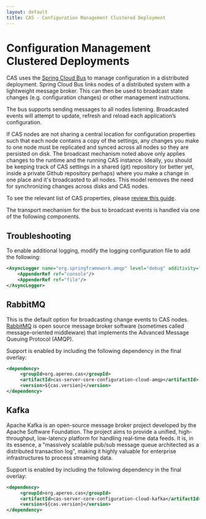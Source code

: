 ```yaml
---
layout: default
title: CAS - Configuration Management Clustered Deployment
---
```


# Configuration Management Clustered Deployments

CAS uses the [Spring Cloud Bus](http://cloud.spring.io/spring-cloud-static/spring-cloud.html) 
to manage configuration in a distributed deployment. Spring Cloud Bus links nodes of a 
distributed system with a lightweight message broker. This can then be used to broadcast state 
changes (e.g. configuration changes) or other management instructions.

The bus supports sending messages to all nodes listening.
Broadcasted events will attempt to update, refresh and 
reload each application’s configuration.

If CAS nodes are not sharing a central location for configuration properties such that each 
node contains a copy of the settings, any changes you make to one node must be replicated and 
synced across all nodes so they are persisted on disk. The broadcast mechanism noted above only 
applies changes to the runtime and the running CAS instance. Ideally, you should be keeping track 
of CAS settings in a shared (git) repository (or better yet, inside a private Github repository perhaps) 
where you make a change in one place and it's broadcasted to all nodes. This model removes the need for 
synchronizing changes across disks and CAS nodes.  

To see the relevant list of CAS properties, please [review this guide](Configuration-Properties.html).

The transport mechanism for the bus to broadcast events is handled via one of the following components.

## Troubleshooting

To enable additional logging, modify the logging configuration file to add the following:

```xml
<AsyncLogger name="org.springframework.amqp" level="debug" additivity="false">
    <AppenderRef ref="console"/>
    <AppenderRef ref="file"/>
</AsyncLogger>
```

## RabbitMQ

This is the default option for broadcasting change events to CAS nodes. 
[RabbitMQ](https://www.rabbitmq.com/) is open source message broker 
software (sometimes called message-oriented middleware) that implements 
the Advanced Message Queuing Protocol (AMQP).

Support is enabled by including the following dependency in the final overlay:

```xml
<dependency>
     <groupId>org.apereo.cas</groupId>
     <artifactId>cas-server-core-configuration-cloud-amqp</artifactId>
     <version>${cas.version}</version>
</dependency>
```

## Kafka

Apache Kafka is an open-source message broker project developed by the Apache Software Foundation. 
The project aims to provide a unified, high-throughput, low-latency platform for handling real-time data feeds. 
It is, in its essence, a "massively scalable pub/sub message queue architected as a distributed transaction log",
making it highly valuable for enterprise infrastructures to process streaming data.

Support is enabled by including the following dependency in the final overlay:

```xml
<dependency>
     <groupId>org.apereo.cas</groupId>
     <artifactId>cas-server-core-configuration-cloud-kafka</artifactId>
     <version>${cas.version}</version>
</dependency>
```
